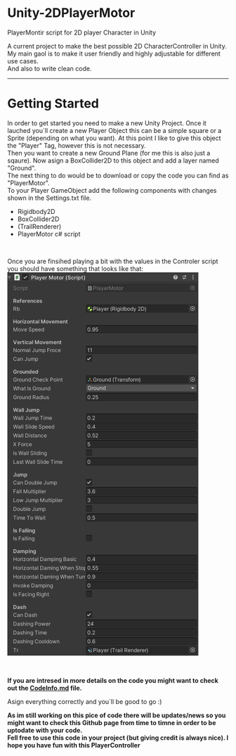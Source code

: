 # Unity-2DPlayerMotor
PlayerMontir script for 2D player Character in Unity

A current project to make the best possible 2D CharacterController in Unity. <br />
My main gaol is to make it user friendly and highly adjustable for different use cases. <br />
And also to write clean code.

---
# Getting Started
In order to get started you need to make a new Unity Project. Once it lauched you`ll create a new Player Object this can be a simple square or a Sprite (depending on what you want). At this point I like to give this object the "Player" Tag, however this is not necessary. <br /> Then you want to create a new Ground Plane (for me this is also just a sqaure). Now asign a BoxCollider2D to this object and add a layer named "Ground".<br /> 
The next thing to do would be to download or copy the code you can find as "PlayerMotor". <br />
To your Player GameObject add the following components with changes shown in the Settings.txt file. <br />

- Rigidbody2D
- BoxCollider2D
- (TrailRenderer)
- PlayerMotor c# script
<br />

Once you are finsihed playing a bit with the values in the Controler script you should have something that looks like that: <br />
![alt text](settings_for_script.png)

<br />

**If you are intresed in more details on the code you might want to check out the [CodeInfo.md](CodeInfo.md) file.**

Asign everything correctly and you`ll be good to go :)


**As im still working on this pice of code there will be updates/news so you might want to check this Github page from time to timne in order to be uptodate with your code. <br /> Fell free to use this code in your project (but giving credit is always nice). I hope you have fun with this PlayerController**

